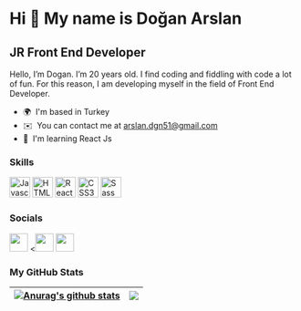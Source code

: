 Hi 👋 My name is Doğan Arslan
=============================

JR Front End Developer
----------------------

Hello, I’m Dogan. I’m 20 years old. I find coding and fiddling with code a lot of fun. For this reason, I am developing myself in the field of Front End Developer.

* 🌍  I'm based in Turkey
* ✉️  You can contact me at [arslan.dgn51@gmail.com](mailto:arslan.dgn51@gmail.com)
* 🧠  I'm learning React Js

### Skills

<p align="left">
<a href="https://developer.mozilla.org/en-US/docs/Web/JavaScript" target="_blank" rel="noreferrer"><img src="https://raw.githubusercontent.com/danielcranney/readme-generator/main/public/icons/skills/javascript-colored.svg" width="36" height="36" alt="Javascript" /></a>
<a href="https://developer.mozilla.org/en-US/docs/Glossary/HTML5" target="_blank" rel="noreferrer"><img src="https://raw.githubusercontent.com/danielcranney/readme-generator/main/public/icons/skills/html5-colored.svg" width="36" height="36" alt="HTML5" /></a>
<a href="https://reactjs.org/" target="_blank" rel="noreferrer"><img src="https://raw.githubusercontent.com/danielcranney/readme-generator/main/public/icons/skills/react-colored.svg" width="36" height="36" alt="React" /></a>
<a href="https://www.w3.org/TR/CSS/#css" target="_blank" rel="noreferrer"><img src="https://raw.githubusercontent.com/danielcranney/readme-generator/main/public/icons/skills/css3-colored.svg" width="36" height="36" alt="CSS3" /></a>
<a href="https://sass-lang.com/" target="_blank" rel="noreferrer"><img src="https://raw.githubusercontent.com/danielcranney/readme-generator/main/public/icons/skills/sass-colored.svg" width="36" height="36" alt="Sass" /></a>
</p>


### Socials

<p align="left"> <a href="https://discord.com/users/dgnarslan" target="_blank" rel="noreferrer"><img src="https://raw.githubusercontent.com/danielcranney/readme-generator/main/public/icons/socials/discord.svg" width="32" height="32" /></a> <<a href="https://www.linkedin.com/in/dgnarslan" target="_blank" rel="noreferrer"><img src="https://raw.githubusercontent.com/danielcranney/readme-generator/main/public/icons/socials/linkedin.svg" width="32" height="32" /></a> <a href="https://www.twitter.com/dgn_arsl" target="_blank" rel="noreferrer"><img src="https://raw.githubusercontent.com/danielcranney/readme-generator/main/public/icons/socials/twitter.svg" width="32" height="32" /></a></p>

### My GitHub Stats


|  <a href="https://github.com/dgnarslan?tab=repositories"><img align="center" src="https://github-readme-stats.vercel.app/api?username=dgnarslan&show_icons=true&include_all_commits=true&theme=buefy&hide_border=true"     alt="Anurag's github stats" /></a> |<a href="https://github.com/dgnarslan?tab=repositories"><img align="center" src="https://github-readme-stats.vercel.app/api/top-langs/?username=dgnarslan&layout=compact&theme=buefy&hide_border=true" /> </a>  |
| ------------- | ------------- |


